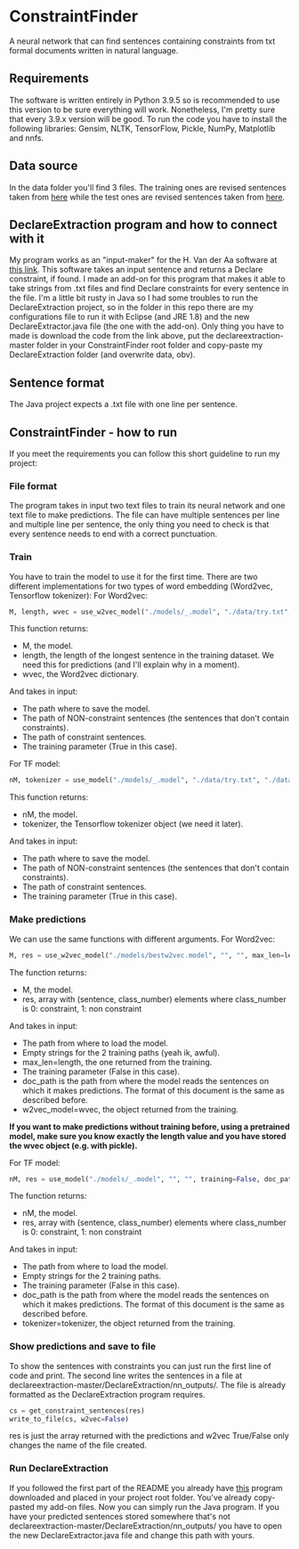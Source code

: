 # ConstraintFinder
A neural network that can find sentences containing constraints from txt formal documents written in natural language.

## Requirements
The software is written entirely in Python 3.9.5 so is recommended to use this version to be sure everything will work. Nonetheless, I'm pretty sure that every 3.9.x version will be good. To run the code you have to install the following libraries: Gensim, NLTK, TensorFlow, Pickle, NumPy, Matplotlib and nnfs.

## Data source
In the data folder you'll find 3 files. The training ones are revised sentences taken from [here](https://www.uniroma1.it/sites/default/files/field_file_allegati/14824_acsai_-_2021-22_-_admission_procedures.pdf) while the test ones are revised sentences taken from [here](http://www.laziodisco.it/wp-content/uploads/2021/06/Call-for-the-Right-to-Education-2021-2022.pdf).

## DeclareExtraction program and how to connect with it
My program works as an "input-maker" for the H. Van der Aa software at [this link](https://github.com/hanvanderaa/declareextraction). 
This software takes an input sentence and returns a Declare constraint, if found. I made an add-on for this program that makes it able to take strings from .txt files and find Declare constraints for every sentence in the file. I'm a little bit rusty in Java so I had some troubles to run the DeclareExtraction project, so in the folder in this repo there are my configurations file to run it with Eclipse (and JRE 1.8) and the new DeclareExtractor.java file (the one with the add-on). Only thing you have to made is download the code from the link above, put the declareextraction-master folder in your ConstraintFinder root folder and copy-paste my DeclareExtraction folder (and overwrite data, obv).

## Sentence format
The Java project expects a .txt file with one line per sentence.

## ConstraintFinder - how to run
If you meet the requirements you can follow this short guideline to run my project:
### File format
The program takes in input two text files to train its neural network and one text file to make predictions. The file can have multiple sentences per line and multiple line per sentence, the only thing you need to check is that every sentence needs to end with a correct punctuation.

### Train
You have to train the model to use it for the first time. There are two different implementations for two types of word embedding (Word2vec, Tensorflow tokenizer):
For Word2vec:

```Python
M, length, wvec = use_w2vec_model("./models/_.model", "./data/try.txt", "./data/try2.txt", training=True)
```

This function returns:
  - M, the model.
  - length, the length of the longest sentence in the training dataset. We need this for predictions (and I'll explain why in a moment).
  - wvec, the Word2vec dictionary.

And takes in input:
  - The path where to save the model.
  - The path of NON-constraint sentences (the sentences that don't contain constraints).
  - The path of constraint sentences.
  - The training parameter (True in this case).

For TF model:

```Python
nM, tokenizer = use_model("./models/_.model", "./data/try.txt", "./data/try2.txt", training=True)
```

This function returns:
  - nM, the model.
  - tokenizer, the Tensorflow tokenizer object (we need it later).

And takes in input:
  - The path where to save the model.
  - The path of NON-constraint sentences (the sentences that don't contain constraints).
  - The path of constraint sentences.
  - The training parameter (True in this case).

### Make predictions
We can use the same functions with different arguments.
For Word2vec:

```Python
M, res = use_w2vec_model("./models/bestw2vec.model", "", "", max_len=length, training=False, doc_path="data/final_test.txt", w2vec_model=wvec)
```

The function returns:
  - M, the model.
  - res, array with (sentence, class_number) elements where class_number is 0: constraint, 1: non constraint

And takes in input:
  - The path from where to load the model.
  - Empty strings for the 2 training paths (yeah ik, awful).
  - max_len=length, the one returned from the training. 
  - The training parameter (False in this case).
  - doc_path is the path from where the model reads the sentences on which it makes predictions. The format of this document is the same as described before.
  - w2vec_model=wvec, the object returned from the training.

**If you want to make predictions without training before, using a pretrained model, make sure you know exactly the length value and you have stored the wvec object (e.g. with pickle).**

For TF model:

```Python
nM, res = use_model("./models/_.model", "", "", training=False, doc_path="data/final_test.txt", tokenizer=tokenizer)
```

The function returns:
  - nM, the model.
  - res, array with (sentence, class_number) elements where class_number is 0: constraint, 1: non constraint

And takes in input:
  - The path from where to load the model.
  - Empty strings for the 2 training paths.
  - The training parameter (False in this case).
  - doc_path is the path from where the model reads the sentences on which it makes predictions. The format of this document is the same as described before.
  - tokenizer=tokenizer, the object returned from the training.

### Show predictions and save to file
To show the sentences with constraints you can just run the first line of code and print. The second line writes the sentences in a file at declareextraction-master/DeclareExtraction/nn_outputs/. The file is already formatted as the DeclareExtraction program requires.

```Python
cs = get_constraint_sentences(res)
write_to_file(cs, w2vec=False)
```

res is just the array returned with the predictions and w2vec True/False only changes the name of the file created.

### Run DeclareExtraction
If you followed the first part of the README you already have [this](https://github.com/hanvanderaa/declareextraction) program downloaded and placed in your project root folder. You've already copy-pasted my add-on files. Now you can simply run the Java program. If you have your predicted sentences stored somewhere that's not declareextraction-master/DeclareExtraction/nn_outputs/ you have to open the new DeclareExtractor.java file and change this path with yours.
